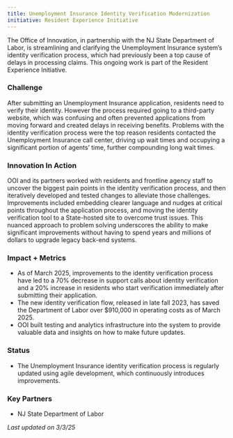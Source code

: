 ```yaml
---
title: Unemployment Insurance Identity Verification Modernization
initiative: Resident Experience Initiative
---
```


The Office of Innovation, in partnership with the NJ State Department of Labor, is streamlining and clarifying the Unemployment Insurance system’s identity verification process, which had previously been a top cause of delays in processing claims. This ongoing work is part of the Resident Experience Initiative.  

### Challenge

After submitting an Unemployment Insurance application, residents need to verify their identity. However the process required going to a third-party website, which was confusing and often prevented applications from moving forward and created delays in receiving benefits. Problems with the identity verification process were the top reason residents contacted the Unemployment Insurance call center, driving up wait times and occupying a significant portion of agents’ time, further compounding long wait times.  

### Innovation In Action

OOI and its partners worked with residents and frontline agency staff to uncover the biggest pain points in the identity verification process, and then iteratively developed and tested changes to alleviate those challenges. Improvements included embedding clearer language and nudges at critical points throughout the application process, and moving the identity verification tool to a State-hosted site to overcome trust issues. This nuanced approach to problem solving underscores the ability to make significant improvements without having to spend years and millions of dollars to upgrade legacy back-end systems. 

### Impact \+ Metrics

* As of March 2025, improvements to the identity verification process have led to a 70% decrease in support calls about identity verification and a 20% increase in residents who start verification immediately after submitting their application.   
* The new identity verification flow, released in late fall 2023, has saved the Department of Labor over $910,000 in operating costs as of March 2025\.  
* OOI built testing and analytics infrastructure into the system to provide valuable data and insights on how to make future updates. 

### Status

* The Unemployment Insurance identity verification process is regularly updated using agile development, which continuously introduces improvements.

### Key Partners

* NJ State Department of Labor

*Last updated on 3/3/25*
